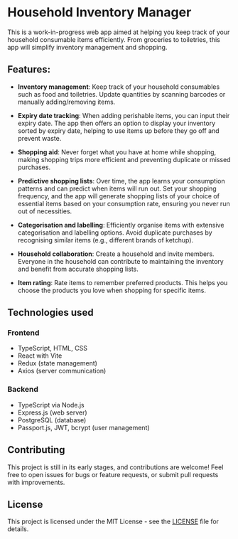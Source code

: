 # Household Inventory Manager

This is a work-in-progress web app aimed at helping you keep track of your household consumable items efficiently. From groceries to toiletries, this app will simplify inventory management and shopping.

## Features:

- **Inventory management**: Keep track of your household consumables such as food and toiletries. Update quantities by scanning barcodes or manually adding/removing items.

- **Expiry date tracking**: When adding perishable items, you can input their expiry date. The app then offers an option to display your inventory sorted by expiry date, helping to use items up before they go off and prevent waste.

- **Shopping aid**: Never forget what you have at home while shopping, making shopping trips more efficient and preventing duplicate or missed purchases.

- **Predictive shopping lists**:
  Over time, the app learns your consumption patterns and can predict when items will run out. Set your shopping frequency, and the app will generate shopping lists of your choice of essential items based on your consumption rate, ensuring you never run out of necessities.

- **Categorisation and labelling**: Efficiently organise items with extensive categorisation and labelling options. Avoid duplicate purchases by recognising similar items (e.g., different brands of ketchup).

- **Household collaboration**:
  Create a household and invite members. Everyone in the household can contribute to maintaining the inventory and benefit from accurate shopping lists.

- **Item rating**: Rate items to remember preferred products. This helps you choose the products you love when shopping for specific items.

## Technologies used

### Frontend

- TypeScript, HTML, CSS
- React with Vite
- Redux (state management)
- Axios (server communication)

### Backend

- TypeScript via Node.js
- Express.js (web server)
- PostgreSQL (database)
- Passport.js, JWT, bcrypt (user management)

## Contributing

This project is still in its early stages, and contributions are welcome! Feel free to open issues for bugs or feature requests, or submit pull requests with improvements.

## License

This project is licensed under the MIT License - see the [LICENSE](LICENSE.md) file for details.
